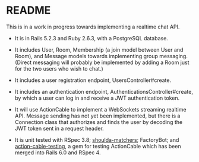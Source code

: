 # README

This is in a work in progress towards implementing a realtime chat API.

* It is in Rails 5.2.3 and Ruby 2.6.3, with a PostgreSQL database.

* It includes User, Room, Membership (a join model between User and Room), and Message models towards implementing group messaging.  (Direct messaging will probably be implemented by adding a Room just for the two users who wish to chat.)

* It includes a user registration endpoint, UsersController#create.

* It includes an authentication endpoint, AuthenticationsController#create, by which a user can log in and receive a JWT authentication token.

* It will use ActionCable to implement a WebSockets streaming realtime API.  Message sending has not yet been implemented, but there is a Connection class that authorizes and finds the user by decoding the JWT token sent in a request header.

* It is unit tested with RSpec 3.8; [shoulda-matchers](https://github.com/thoughtbot/shoulda-matchers); FactoryBot; and [action-cable-testing](https://github.com/palkan/action-cable-testing), a gem for testing ActionCable which has been merged into Rails 6.0 and RSpec 4.

